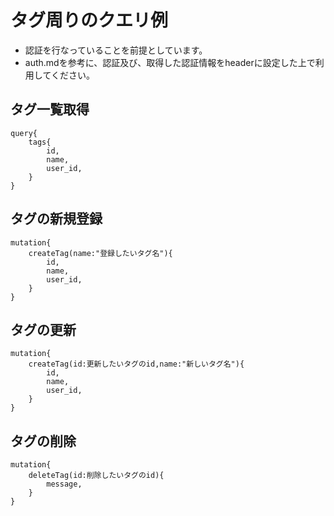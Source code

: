 # タグ周りのクエリ例
- 認証を行なっていることを前提としています。
- auth.mdを参考に、認証及び、取得した認証情報をheaderに設定した上で利用してください。

## タグ一覧取得

```
query{
    tags{
        id,
        name,
        user_id,
    }
}
```

## タグの新規登録

```
mutation{
    createTag(name:"登録したいタグ名"){
        id,
        name,
        user_id,
    }
}
```

## タグの更新
```
mutation{
    createTag(id:更新したいタグのid,name:"新しいタグ名"){
        id,
        name,
        user_id,
    }
}
```

## タグの削除
```
mutation{
    deleteTag(id:削除したいタグのid){
        message,
    }
}
```
